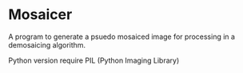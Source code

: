 # Mosaicer
A program to generate a psuedo mosaiced image for processing in a demosaicing algorithm.

Python version require PIL (Python Imaging Library)
